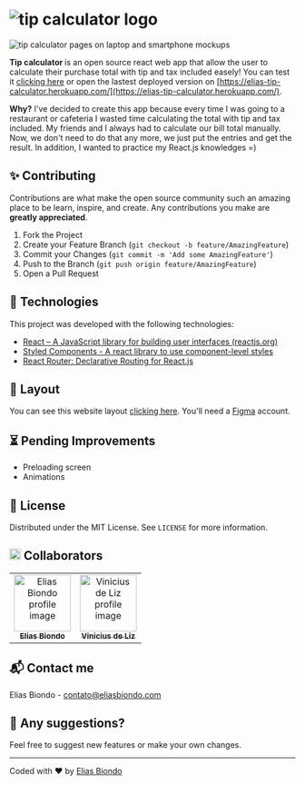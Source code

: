 # ![tip calculator logo](https://i.ibb.co/NSZGsH5/Logo-1.png)

![tip calculator pages on laptop and smartphone mockups](https://i.ibb.co/6Rcs89B/tip-calculator-mockup.png)

<b> Tip calculator </b> is an open source react web app that allow the user to calculate their purchase total with tip and tax included easely! You can test it [clicking here](https://stately-dango-2e08b0.netlify.app/) or open the lastest deployed version on [https://elias-tip-calculator.herokuapp.com/](https://elias-tip-calculator.herokuapp.com/). 

<b>Why?</b> I've decided to create this app because every time I was going to a restaurant or cafeteria I wasted time calculating the total with tip and tax included. My friends and I always had to calculate our bill total manually. Now, we don't need to do that any more, we just put the entries and get the result. In addition, I wanted to practice my React.js knowledges =)

## ✨ Contributing

Contributions are what make the open source community such an amazing place to be learn, inspire, and create. Any contributions you make are  **greatly appreciated**.

1.  Fork the Project
2.  Create your Feature Branch (`git checkout -b feature/AmazingFeature`)
3.  Commit your Changes (`git commit -m 'Add some AmazingFeature'`)
4.  Push to the Branch (`git push origin feature/AmazingFeature`)
5.  Open a Pull Request

## 🚀  Technologies

 This project was developed with the following technologies:
 
- [React – A JavaScript library for building user interfaces (reactjs.org)](https://reactjs.org/)
-   [Styled Components - A react library to use component-level styles](https://styled-components.com/) 
- [React Router: Declarative Routing for React.js](https://reactrouter.com/)


## 📌  Layout

You can see this website layout  [clicking here](https://www.figma.com/file/nCEABtCC8i7C2xOyBfmaZ4/Untitled?node-id=0%3A1). You'll need a  [Figma](https://www.figma.com/)  account.

## ⏳  Pending Improvements

-   Preloading screen
-   Animations

## 🏡 License

Distributed under the MIT License. See  `LICENSE`  for more information.

## <img style="-webkit-user-select: none;margin: auto;" src="https://images.emojiterra.com/google/android-11/512px/1f1e7-1f1f7.png" width="20"> Collaborators 
<table>
  <tr>
    <td align="center">
      <a href="https://github.com/eliasbiondo">
        <img src="https://avatars3.githubusercontent.com/u/64558682?v=4" width="100px;" alt="Elias Biondo profile image"/><br>
        <sub>
          <b>Elias Biondo</b>
        </sub>
      </a>
    </td>
    <td align="center">
      <a href="https://github.com/viniciusdeliz">
        <img src="https://avatars3.githubusercontent.com/u/5748616?s=460&u=e51ad050db7a11aea627804725cef43697eed3d0&v=4" width="100px;" alt="Vinicius de Liz profile image"/><br>
        <sub>
          <b>Vinicius de Liz</b>
        </sub>
      </a><br>
    </td>
  </tr>
</table>

## 📬 Contact me
Elias Biondo - [contato@eliasbiondo.com](mailto:eliasbiondo@eliasbiondo.com)

## 💬 Any suggestions?
Feel free to suggest new features or make your own changes.

___
Coded with :heart: by [Elias Biondo](https://github.com/eliasbiondo)
